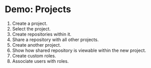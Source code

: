 # Demo: Projects

1. Create a project.
2. Select the project.
3. Create repositories within it.
4. Share a repository with all other projects.
5. Create another project.
6. Show how shared repository is viewable within the new project.
7. Create custom roles.
8. Associate users with roles.
